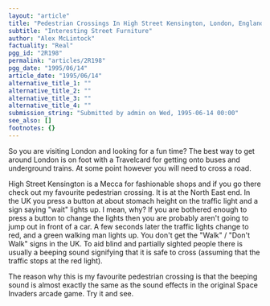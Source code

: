 ```yaml
---
layout: "article"
title: "Pedestrian Crossings In High Street Kensington, London, England, UK"
subtitle: "Interesting Street Furniture"
author: "Alex McLintock"
factuality: "Real"
pgg_id: "2R198"
permalink: "articles/2R198"
pgg_date: "1995/06/14"
article_date: "1995/06/14"
alternative_title_1: ""
alternative_title_2: ""
alternative_title_3: ""
alternative_title_4: ""
submission_string: "Submitted by admin on Wed, 1995-06-14 00:00"
see_also: []
footnotes: {}
---
```

<div>
<p>So you are visiting London and looking for a fun time? The best way to get around London is on foot with a Travelcard for getting onto buses and underground trains. At some point however you will need to cross a road.</p>
<p>High Street Kensington is a Mecca for fashionable shops and if you go there check out my favourite pedestrian crossing. It is at the North East end. In the UK you press a button at about stomach height on the traffic light and a sign saying "wait" lights up. I mean, why? If you are bothered enough to press a button to change the lights then you are probably aren't going to jump out in front of a car. A few seconds later the traffic lights change to red, and a green walking man lights up. You don't get the "Walk" / "Don't Walk" signs in the UK. To aid blind and partially sighted people there is usually a beeping sound signifying that it is safe to cross (assuming that the traffic stops at the red light).</p>
<p>The reason why this is my favourite pedestrian crossing is that the beeping sound is almost exactly the same as the sound effects in the original Space Invaders arcade game. Try it and see. <!--Amazon_CLS_IM_END--></p>
</div>

